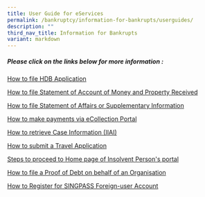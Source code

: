 ```yaml
---
title: User Guide for eServices
permalink: /bankruptcy/information-for-bankrupts/userguides/
description: ""
third_nav_title: Information for Bankrupts
variant: markdown
---
```

##### **Please click on the links below for more information**&nbsp;:<br>


[How to file HDB Application ](/files/(180923)howtofilehdbapplication.pdf)<br>

[How to file Statement of Account of Money and Property Received](/files/(180923)howtofilestatementofaccountofmoneysandpropertyreceived.pdf)<br>

[How to file Statement of Affairs or Supplementary Information](/files/(180923)howtofilestatementofaffairsorsupplementaryinformation.pdf) <br>
  
[How to make payments via eCollection Portal](/files/(210923)howtomakepaymenstviaecollectionportal.pdf)<br>

[How to retrieve Case Information (IIAI)](/files/(180923)howtoretrievecaseinformation(iiai).pdf)<br>
     
[How to submit a Travel Application](/files/(210923)howtosubmitatravelapplication.pdf)<br>

[Steps to proceed to Home page of Insolvent Person's portal](/files/07122023StepstoproceedtoHomepageoInsolventPersonportal.pdf)

[How to file a Proof of Debt on behalf of an Organisation](/files/Forms/HowtofileaProofofDebtonbehalfofanOrganisation.pdf)

[How to Register for SINGPASS Foreign-user Account](/files/Forms/HowtoRegisterforSINGPASSForeign_userAccount.pdf)


